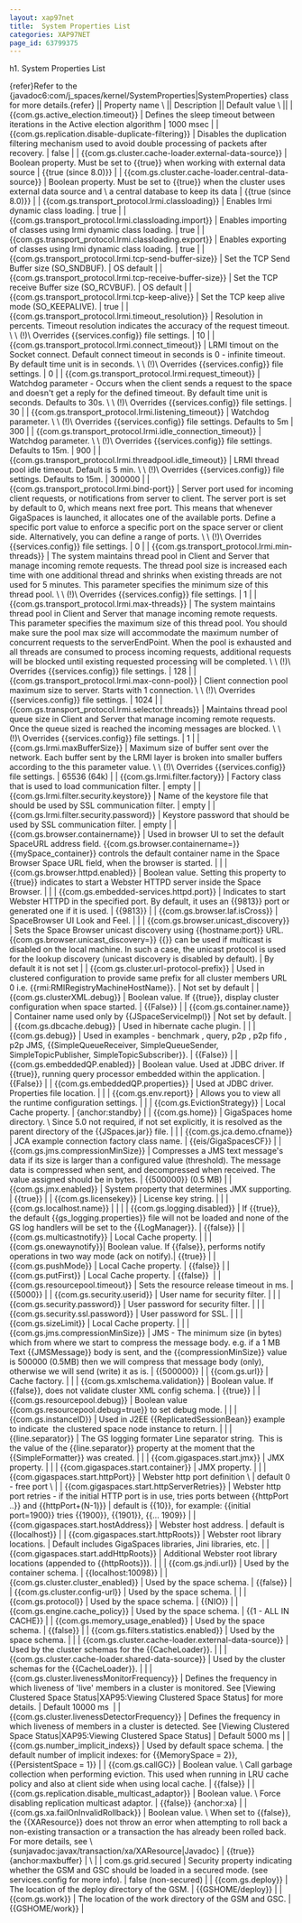 ```yaml
---
layout: xap97net
title:  System Properties List
categories: XAP97NET
page_id: 63799375
---
```


h1. System Properties List

{refer}Refer to the {javadoc6:com/j_spaces/kernel/SystemProperties|SystemProperties} class for more details.{refer}
|| Property name \\ || Description || Default value \\ ||
| {{com.gs.active_election.timeout}} | Defines the sleep timeout between iterations in the Active election algorithm | 1000 msec |
| {{com.gs.replication.disable-duplicate-filtering}} | Disables the duplication filtering mechanism used to avoid double processing of packets after recovery. | false |
| {{com.gs.cluster.cache-loader.external-data-source}} | Boolean property. Must be set to {{true}} when working with external data source | {{true (since 8.0)}} |
| {{com.gs.cluster.cache-loader.central-data-source}} | Boolean property. Must be set to {{true}} when the cluster uses external data source and \\
a central database to keep its data | {{true (since 8.0)}} |
| {{com.gs.transport_protocol.lrmi.classloading}} | Enables lrmi dynamic class loading. | true |
| {{com.gs.transport_protocol.lrmi.classloading.import}} | Enables importing of classes using lrmi dynamic class loading. | true |
| {{com.gs.transport_protocol.lrmi.classloading.export}} | Enables exporting of classes using lrmi dynamic class loading. | true |
| {{com.gs.transport_protocol.lrmi.tcp-send-buffer-size}} | Set the TCP Send Buffer size (SO_SNDBUF). | OS default |
| {{com.gs.transport_protocol.lrmi.tcp-receive-buffer-size}} | Set the TCP receive Buffer size (SO_RCVBUF). | OS default |
| {{com.gs.transport_protocol.lrmi.tcp-keep-alive}} | Set the TCP keep alive mode (SO_KEEPALIVE). | true |
| {{com.gs.transport_protocol.lrmi.timeout_resolution}} | Resolution in percents. Timeout resolution indicates the accuracy of the request timeout. \\
\\  (!)\\
Overrides {{services.config}} file settings. | 10 |
| {{com.gs.transport_protocol.lrmi.connect_timeout}} | LRMI timout on the Socket connect. Default connect timeout in seconds is 0 - infinite timeout. By default time unit is in seconds. \\
\\  (!)\\
Overrides {{services.config}} file settings. | 0 |
| {{com.gs.transport_protocol.lrmi.request_timeout}} | Watchdog parameter - Occurs when the client sends a request to the space and doesn't get a reply for the defined timeout. By default time unit is seconds. Defaults to 30s. \\
\\  (!)\\
Overrides {{services.config}} file settings. | 30 |
| {{com.gs.transport_protocol.lrmi.listening_timeout}} | Watchdog parameter. \\
\\  (!)\\
Overrides {{services.config}} file settings. Defaults to 5m | 300 |
| {{com.gs.transport_protocol.lrmi.idle_connection_timeout}} | Watchdog parameter. \\
\\  (!)\\
Overrides {{services.config}} file settings. Defaults to 15m. | 900 |
| {{com.gs.transport_protocol.lrmi.threadpool.idle_timeout}} | LRMI thread pool idle timeout. Default is 5 min. \\
\\  (!)\\
Overrides {{services.config}} file settings. Defaults to 15m. | 300000 |
| {{com.gs.transport_protocol.lrmi.bind-port}} | Server port used for incoming client requests, or notifications from server to client. The server port is set by default to 0, which means next free port. This means that whenever GigaSpaces is launched, it allocates one of the available ports. Define a specific port value to enforce a specific port on the space server or client side. Alternatively, you can define a range of ports. \\
\\  (!)\\
Overrides {{services.config}} file settings. | 0 |
| {{com.gs.transport_protocol.lrmi.min-threads}} | The system maintains thread pool in Client and Server that manage incoming remote requests. The thread pool size is increased each time with one additional thread and shrinks when existing threads are not used for 5 minutes. This parameter specifies the minimum size of this thread pool. \\
\\  (!)\\
Overrides {{services.config}} file settings. | 1 |
| {{com.gs.transport_protocol.lrmi.max-threads}} | The system maintains thread pool in Client and Server that manage incoming remote requests. This parameter specifies the maximum size of this thread pool. You should make sure the pool max size will accommodate the maximum number of concurrent requests to the serverEndPoint. When the pool is exhausted and all threads are consumed to process incoming requests, additional requests will be blocked until existing requested processing will be completed. \\
\\  (!)\\
Overrides {{services.config}} file settings. | 128 |
| {{com.gs.transport_protocol.lrmi.max-conn-pool}} | Client connection pool maximum size to server. Starts with 1 connection. \\
\\  (!)\\
Overrides {{services.config}} file settings. | 1024 |
| {{com.gs.transport_protocol.lrmi.selector.threads}} | Maintains thread pool queue size in Client and Server that manage incoming remote requests. Once the queue sized is reached the incoming messages are blocked. \\
\\  (!)\\
Overrides {{services.config}} file settings. | 1 |
| {{com.gs.lrmi.maxBufferSize}} | Maximum size of buffer sent over the network. Each buffer sent by the LRMI layer is broken into smaller buffers according to the this parameter value. \\
\\  (!)\\
Overrides {{services.config}} file settings. | 65536 (64k) |
| {{com.gs.lrmi.filter.factory}} | Factory class that is used to load communication filter. | empty |
| {{com.gs.lrmi.filter.security.keystore}} | Name of the keystore file that should be used by SSL communication filter. | empty |
| {{com.gs.lrmi.filter.security.password}} | Keystore password that should be used by SSL communication filter. | empty |
| {{com.gs.browser.containername}} | Used in browser UI to set the default SpaceURL address field. {{com.gs.browser.containername=}} {{mySpace_container}} controls the default container name in the Space Browser Space URL field, when the browser is started. | |
| {{com.gs.browser.httpd.enabled}} | Boolean value. Setting this property to {{true}} indicates to start a Webster HTTPD server inside the Space Browser. | |
| {{com.gs.embedded-services.httpd.port}} | Indicates to start Webster HTTPD in the specified port. By default, it uses an {{9813}} port or generated one if it is used. | {{9813}} |
| {{com.gs.browser.laf.isCross}} | SpaceBrowser UI Look and Feel. | |
| {{com.gs.browser.unicast_discovery}} | Sets the Space Browser unicast discovery using {{hostname:port}} URL. {{com.gs.browser.unicast_discovery=}} {{<ip-address>}} can be used if multicast is disabled on the local machine. In such a case, the unicast protocol is used for the lookup discovery (unicast discovery is disabled by default). | By default it is not set |
| {{com.gs.cluster.url-protocol-prefix}} | Used in clustered configuration to provide same prefix for all cluster members URL 0 i.e. {{rmi:RMIRegistryMachineHostName}}\. | Not set by default |
| {{com.gs.clusterXML.debug}} | Boolean value. If {{true}}, display cluster configuration when space started. | {{False}} |
| {{com.gs.container.name}} | Container name used only by {{JSpaceServiceImpl}} | Not set by default. |
| {{com.gs.dbcache.debug}} | Used in hibernate cache plugin. | |
| {{com.gs.debug}} | Used in examples - benchmark , query, p2p , p2p fifo , p2p JMS, {{SimpleQueueReceiver, SimpleQueueSender, SimpleTopicPublisher, SimpleTopicSubscriber}}. | {{False}} |
| {{com.gs.embeddedQP.enabled}} | Boolean value. Used at JDBC driver. If {{true}}, running query processor embedded within the application. | {{False}} |
| {{com.gs.embeddedQP.properties}} | Used at JDBC driver. Properties file location. | |
| {{com.gs.env.report}} | Allows you to view all the runtime configuration settings. | |
| {{com.gs.EvictionStrategy}} | Local Cache property. | {anchor:standby} |
| {{com.gs.home}} | GigaSpaces home directory. \\
Since 5.0 not required, if not set explicitly, it is resolved as the parent directory of the {{JSpaces.jar}} file. | |
| {{com.gs.jca.demo.cfname}} | JCA example connection factory class name. | {{eis/GigaSpacesCF}} |
| {{com.gs.jms.compressionMinSize}} | Compresses a JMS text message's data if its size is larger than a configured value (threshold). The message data is compressed when sent, and decompressed when received. The value assigned should be in bytes. | {{500000}} (0.5 MB) |
| {{com.gs.jmx.enabled}} | System property that determines JMX supporting. | {{true}} |
| {{com.gs.licensekey}} | License key string. | |
| {{com.gs.localhost.name}} | | |
| {{com.gs.logging.disabled}} | If {{true}}, the default {{gs_logging.properties}} file will not be loaded and none of the GS log handlers will be set to the {{LogManager}}. | {{false}} |
| {{com.gs.multicastnotify}} | Local Cache property. | |
| {{com.gs.onewaynotify}}| Boolean value. If {{false}}, performs notify operations in two way mode (ack on notify).| {{true}} |
| {{com.gs.pushMode}} | Local Cache property. | {{false}} |
| {{com.gs.putFirst}} | Local Cache property. | {{false}}&nbsp; |
| {{com.gs.resourcepool.timeout}} | Sets the resource release timeout in ms. | {{5000}} |
| {{com.gs.security.userid}} | User name for security filter. | |
| {{com.gs.security.password}} | User password for security filter. | |
| {{com.gs.security.ssl.password}} | User password for SSL. | |
| {{com.gs.sizeLimit}} | Local Cache property. | |
| {{com.gs.jms.compressionMinSize}} | JMS - The minimum size (in bytes) which from where we start to compress the message body. e.g. if a 1 MB Text {{JMSMessage}} body is sent, and the {{compressionMinSize}} value is 500000 (0.5MB) then we will compress that message body (only), otherwise we will send (write) it as is. | {{500000}} |
| {{com.gs.url}} | Cache factory. | |
| {{com.gs.xmlschema.validation}} | Boolean value. If {{false}}, does not validate cluster XML config schema. | {{true}} |
| {{com.gs.resourcepool.debug}} | Boolean value {{com.gs.resourcepool.debug=true}} to set debug mode. | |
| {{com.gs.instanceID}} | Used in J2EE {{ReplicatedSessionBean}} example to indicate&nbsp; the clustered space node instance to return. | |
| {{line.separator}} | The GS logging formater Line separator string.&nbsp; This is the value of the {{line.separator}} property at the moment that the {{SimpleFormatter}} was created. | |
| {{com.gigaspaces.start.jmx}} | JMX property. | |
| {{com.gigaspaces.start.container}} | JMX property. | |
| {{com.gigaspaces.start.httpPort}} | Webster http port definition \\ | default 0 - free port \\ |
| {{com.gigaspaces.start.httpServerRetries}} | Webster http port retries - if the initial HTTP port is in use, tries ports between {{httpPort ..}} and {{httpPort+(N-1)}} | default is {{10}}, for example: {{initial port=1900}} tries {{1900}}, {{1901}}, {{... 1909}} |
| {{com.gigaspaces.start.hostAddress}} | Webster host address. | default is {{localhost}} |
| {{com.gigaspaces.start.httpRoots}} | Webster root library locations. | Default includes GigaSpaces libraries, Jini libraries, etc. |
| {{com.gigaspaces.start.addHttpRoots}} | Additional Webster root library locations (appended to {{httpRoots}}). | |
| {{com.gs.jndi.url}} | Used by the container schema. | {{localhost:10098}} |
| {{com.gs.cluster.cluster_enabled}} | Used by the space schema. | {{false}} |
| {{com.gs.cluster.config-url}} | Used by the space schema. | |
| {{com.gs.protocol}} | Used by the space schema. | {{NIO}} |
| {{com.gs.engine.cache_policy}} | Used by the space schema. | {{1 - ALL IN CACHE}} |
| {{com.gs.memory_usage_enabled}} | Used by the space schema. | {{false}} |
| {{com.gs.filters.statistics.enabled}} | Used by the space schema. | |
| {{com.gs.cluster.cache-loader.external-data-source}} | Used by the cluster schemas for the {{CacheLoader}}. | |
| {{com.gs.cluster.cache-loader.shared-data-source}} | Used by the cluster schemas for the {{CacheLoader}}. | |
| {{com.gs.cluster.livenessMonitorFrequency}} | Defines the frequency in which liveness of 'live' members in a cluster is monitored. See [Viewing Clustered Space Status|XAP95:Viewing Clustered Space Status] for more details. | Default 10000 ms&nbsp; |
| {{com.gs.cluster.livenessDetectorFrequency}} | Defines the frequency in which liveness of members in a cluster is detected. See [Viewing Clustered Space Status|XAP95:Viewing Clustered Space Status] | Default 5000 ms |
| {{com.gs.number_implicit_indexs}} | Used by default space schema. | the default number of implicit indexes: for {{MemorySpace = 2}}, {{PersistentSpace = 1}} |
| {{com.gs.callGC}} | Boolean value. \\
Call garbage collection when performing eviction. This used when running in LRU cache policy and also at client side when using local cache. | {{false}} |
| {{com.gs.replication.disable_multicast_adaptor}} | Boolean value. \\
Force disabling replication multicast adaptor. | {{false}} {anchor:xa} |
| {{com.gs.xa.failOnInvalidRollback}} | Boolean value. \\
When set to {{false}}, the {{XAResource}} does not throw an error when attempting to roll back a non-existing transaction or a transaction the has already been rolled back. For more details, see \\
{sunjavadoc:javax/transaction/xa/XAResource|Javadoc} | {{true}} {anchor:maxbuffer} | \\ |
| com.gs.grid.secured | Security property indicating whether the GSM and GSC should be loaded in a secured mode. (see services.config for more info). | false (non-secured) |
| {{com.gs.deploy}} | The location of the deploy directory of the GSM. | {{GSHOME/deploy}} |
| {{com.gs.work}} | The location of the work directory of the GSM and GSC. | {{GSHOME/work}} |
